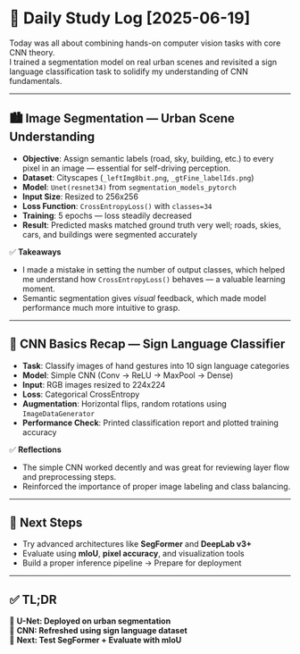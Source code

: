 # 🧠 Daily Study Log [2025-06-19]

Today was all about combining hands-on computer vision tasks with core CNN theory.  
I trained a segmentation model on real urban scenes and revisited a sign language classification task to solidify my understanding of CNN fundamentals.

---

## 🏙️ Image Segmentation — Urban Scene Understanding

- **Objective**: Assign semantic labels (road, sky, building, etc.) to every pixel in an image — essential for self-driving perception.
- **Dataset**: Cityscapes (`_leftImg8bit.png`, `_gtFine_labelIds.png`)
- **Model**: `Unet(resnet34)` from `segmentation_models_pytorch`
- **Input Size**: Resized to 256x256
- **Loss Function**: `CrossEntropyLoss()` with `classes=34`
- **Training**: 5 epochs — loss steadily decreased
- **Result**: Predicted masks matched ground truth very well; roads, skies, cars, and buildings were segmented accurately

✅ **Takeaways**  
- I made a mistake in setting the number of output classes, which helped me understand how `CrossEntropyLoss()` behaves — a valuable learning moment.  
- Semantic segmentation gives *visual* feedback, which made model performance much more intuitive to grasp.

---

## 🧪 CNN Basics Recap — Sign Language Classifier

- **Task**: Classify images of hand gestures into 10 sign language categories
- **Model**: Simple CNN (Conv → ReLU → MaxPool → Dense)
- **Input**: RGB images resized to 224x224
- **Loss**: Categorical CrossEntropy
- **Augmentation**: Horizontal flips, random rotations using `ImageDataGenerator`
- **Performance Check**: Printed classification report and plotted training accuracy

✅ **Reflections**  
- The simple CNN worked decently and was great for reviewing layer flow and preprocessing steps.  
- Reinforced the importance of proper image labeling and class balancing.

---

## 🎯 Next Steps

- Try advanced architectures like **SegFormer** and **DeepLab v3+**
- Evaluate using **mIoU**, **pixel accuracy**, and visualization tools
- Build a proper inference pipeline → Prepare for deployment

---

## ✅ TL;DR

📍 **U-Net: Deployed on urban segmentation**  
📍 **CNN: Refreshed using sign language dataset**  
📍 **Next: Test SegFormer + Evaluate with mIoU**
